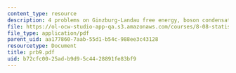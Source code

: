```yaml
---
content_type: resource
description: 4 problems on Ginzburg-Landau free energy, boson condensation.
file: https://ol-ocw-studio-app-qa.s3.amazonaws.com/courses/8-08-statistical-physics-ii-spring-2005/b72cfc0025adb9d95c4428891fe83bf9_prb9.pdf
file_type: application/pdf
parent_uid: aa177860-7aab-55d1-b54c-988ee3c43128
resourcetype: Document
title: prb9.pdf
uid: b72cfc00-25ad-b9d9-5c44-28891fe83bf9
---
```


